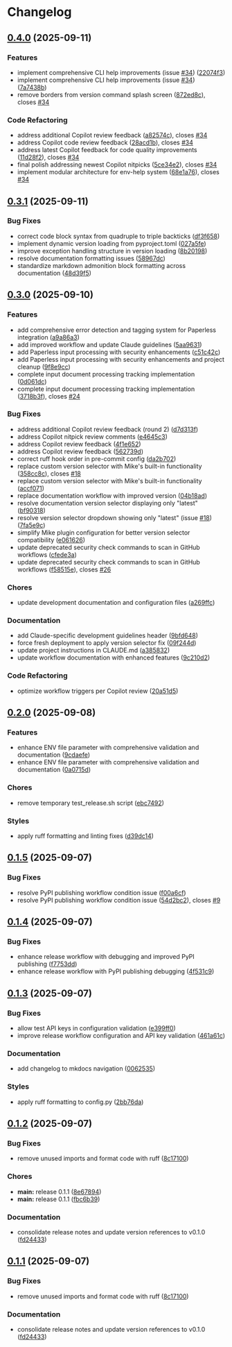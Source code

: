 # Changelog

## [0.4.0](https://github.com/madeinoz67/bank-statement-separator/compare/v0.3.1...v0.4.0) (2025-09-11)


### Features

* implement comprehensive CLI help improvements (issue [#34](https://github.com/madeinoz67/bank-statement-separator/issues/34)) ([22074f3](https://github.com/madeinoz67/bank-statement-separator/commit/22074f306a4c3b999b5e9a224772598f4ca33f86))
* implement comprehensive CLI help improvements (issue [#34](https://github.com/madeinoz67/bank-statement-separator/issues/34)) ([7a7438b](https://github.com/madeinoz67/bank-statement-separator/commit/7a7438bb5abecbcbbd9f856c1b12dc0a051d92fe))
* remove borders from version command splash screen ([872ed8c](https://github.com/madeinoz67/bank-statement-separator/commit/872ed8c0ce6a3c1531bd342f1b27dc5776520251)), closes [#34](https://github.com/madeinoz67/bank-statement-separator/issues/34)


### Code Refactoring

* address additional Copilot review feedback ([a82574c](https://github.com/madeinoz67/bank-statement-separator/commit/a82574ca8d3703620a0488823d65b752af2379c9)), closes [#34](https://github.com/madeinoz67/bank-statement-separator/issues/34)
* address Copilot code review feedback ([28acd1b](https://github.com/madeinoz67/bank-statement-separator/commit/28acd1b369a019770f654ef4490526b88bae22ef)), closes [#34](https://github.com/madeinoz67/bank-statement-separator/issues/34)
* address latest Copilot feedback for code quality improvements ([11d28f2](https://github.com/madeinoz67/bank-statement-separator/commit/11d28f20d394f5334104bfd3abf32d69746b143d)), closes [#34](https://github.com/madeinoz67/bank-statement-separator/issues/34)
* final polish addressing newest Copilot nitpicks ([5ce34e2](https://github.com/madeinoz67/bank-statement-separator/commit/5ce34e2a2ab6e5097a7bbb39b1a33568a2284ba1)), closes [#34](https://github.com/madeinoz67/bank-statement-separator/issues/34)
* implement modular architecture for env-help system ([68e1a76](https://github.com/madeinoz67/bank-statement-separator/commit/68e1a7664b455e4e3a1dd6aea9e75531e7fcf3be)), closes [#34](https://github.com/madeinoz67/bank-statement-separator/issues/34)

## [0.3.1](https://github.com/madeinoz67/bank-statement-separator/compare/v0.3.0...v0.3.1) (2025-09-11)


### Bug Fixes

* correct code block syntax from quadruple to triple backticks ([df3f658](https://github.com/madeinoz67/bank-statement-separator/commit/df3f658f8bd70631861479707d58c171e2b98523))
* implement dynamic version loading from pyproject.toml ([027a5fe](https://github.com/madeinoz67/bank-statement-separator/commit/027a5fe75186e3f6dbb613e4ba9ebfd5af6fe710))
* improve exception handling structure in version loading ([8b20198](https://github.com/madeinoz67/bank-statement-separator/commit/8b20198ea9034716a1b5c0bbc8806ab8ac5294f5))
* resolve documentation formatting issues ([58967dc](https://github.com/madeinoz67/bank-statement-separator/commit/58967dc2758e302a3a84416baf14f50d88074188))
* standardize markdown admonition block formatting across documentation ([48d39f5](https://github.com/madeinoz67/bank-statement-separator/commit/48d39f55b017964ce2ed4868253b62091d6953ae))

## [0.3.0](https://github.com/madeinoz67/bank-statement-separator/compare/v0.2.0...v0.3.0) (2025-09-10)


### Features

* add comprehensive error detection and tagging system for Paperless integration ([a9a86a3](https://github.com/madeinoz67/bank-statement-separator/commit/a9a86a3a5f4014ad39ac3cb1aaceeb5d4a0988ab))
* add improved workflow and update Claude guidelines ([5aa9631](https://github.com/madeinoz67/bank-statement-separator/commit/5aa96313f64ee12cc78f98115a170f05b60addb9))
* add Paperless input processing with security enhancements ([c51c42c](https://github.com/madeinoz67/bank-statement-separator/commit/c51c42c2e776ea9d2232e9642ee2611c7549b5cb))
* add Paperless input processing with security enhancements and project cleanup ([9f8e9cc](https://github.com/madeinoz67/bank-statement-separator/commit/9f8e9ccc59afc1be2fcc4f7062a97a8d68bf83b7))
* complete input document processing tracking implementation ([0d061dc](https://github.com/madeinoz67/bank-statement-separator/commit/0d061dc9e0986b3d779e01290f2cf4df138595cd))
* complete input document processing tracking implementation ([3718b3f](https://github.com/madeinoz67/bank-statement-separator/commit/3718b3f8df2f92537c26b23bf591da685505bdaf)), closes [#24](https://github.com/madeinoz67/bank-statement-separator/issues/24)


### Bug Fixes

* address additional Copilot review feedback (round 2) ([d7d313f](https://github.com/madeinoz67/bank-statement-separator/commit/d7d313fd9d3c8017222175a0f1d422940640f562))
* address Copilot nitpick review comments ([e4645c3](https://github.com/madeinoz67/bank-statement-separator/commit/e4645c3022603922b31f2fe7978bffe07eff99ea))
* address Copilot review feedback ([4f1e652](https://github.com/madeinoz67/bank-statement-separator/commit/4f1e65268f27230354179c3ec0bf98b5ca4da321))
* address Copilot review feedback ([562739d](https://github.com/madeinoz67/bank-statement-separator/commit/562739db6b779a835ef657365780a420f4758ff9))
* correct ruff hook order in pre-commit config ([da2b702](https://github.com/madeinoz67/bank-statement-separator/commit/da2b7026c87b78bddef17a7bcd5ccdb5e4fdf4a4))
* replace custom version selector with Mike's built-in functionality ([358cc8c](https://github.com/madeinoz67/bank-statement-separator/commit/358cc8c91c0360ad74f6b408cf09724e8393d21c)), closes [#18](https://github.com/madeinoz67/bank-statement-separator/issues/18)
* replace custom version selector with Mike's built-in functionality ([accf071](https://github.com/madeinoz67/bank-statement-separator/commit/accf071d856258b7b6909b336a92654114fff548))
* replace documentation workflow with improved version ([04b18ad](https://github.com/madeinoz67/bank-statement-separator/commit/04b18adc8d5348a1e7db7571d49b9a122d8019a5))
* resolve documentation version selector displaying only "latest" ([bf90318](https://github.com/madeinoz67/bank-statement-separator/commit/bf903181839baa327d17c7ef96a9b64780417a87))
* resolve version selector dropdown showing only "latest" (issue [#18](https://github.com/madeinoz67/bank-statement-separator/issues/18)) ([7fa5e9c](https://github.com/madeinoz67/bank-statement-separator/commit/7fa5e9cf013fe2d469956dc5e5c438056c0b7203))
* simplify Mike plugin configuration for better version selector compatibility ([e061626](https://github.com/madeinoz67/bank-statement-separator/commit/e061626b63afcc2889c1ce7e374857a6b9183912))
* update deprecated security check commands to scan in GitHub workflows ([cfede3a](https://github.com/madeinoz67/bank-statement-separator/commit/cfede3a1ef57e82ab34a45784b603452744e1633))
* update deprecated security check commands to scan in GitHub workflows ([f58515e](https://github.com/madeinoz67/bank-statement-separator/commit/f58515efed459eca64b831298af2f387e9da35be)), closes [#26](https://github.com/madeinoz67/bank-statement-separator/issues/26)


### Chores

* update development documentation and configuration files ([a269ffc](https://github.com/madeinoz67/bank-statement-separator/commit/a269ffc022407f1d1a91988beaf52da01c76762d))


### Documentation

* add Claude-specific development guidelines header ([9bfd648](https://github.com/madeinoz67/bank-statement-separator/commit/9bfd6480dce105f1d3a415d99740df548ef25c94))
* force fresh deployment to apply version selector fix ([09f244d](https://github.com/madeinoz67/bank-statement-separator/commit/09f244d657564ca41b4a0fe161b874f322c2ac1d))
* update project instructions in CLAUDE.md ([a385832](https://github.com/madeinoz67/bank-statement-separator/commit/a385832fa1060750ff3d6162a1c35417759fb187))
* update workflow documentation with enhanced features ([9c210d2](https://github.com/madeinoz67/bank-statement-separator/commit/9c210d28830bc0553e84949cf2ef258b6ba46616))


### Code Refactoring

* optimize workflow triggers per Copilot review ([20a51d5](https://github.com/madeinoz67/bank-statement-separator/commit/20a51d5daa486bdf679910392d9d7deab048cbb0))

## [0.2.0](https://github.com/madeinoz67/bank-statement-separator/compare/v0.1.5...v0.2.0) (2025-09-08)

### Features

- enhance ENV file parameter with comprehensive validation and documentation ([9cdaefe](https://github.com/madeinoz67/bank-statement-separator/commit/9cdaefe022deb3c796c983fe31f47e4b65847a86))
- enhance ENV file parameter with comprehensive validation and documentation ([0a0715d](https://github.com/madeinoz67/bank-statement-separator/commit/0a0715d530ff45f80b79f7a0f93c5352fb91e6b5))

### Chores

- remove temporary test_release.sh script ([ebc7492](https://github.com/madeinoz67/bank-statement-separator/commit/ebc74923800c7d51bef96c7d52ce58eaeb163f53))

### Styles

- apply ruff formatting and linting fixes ([d39dc14](https://github.com/madeinoz67/bank-statement-separator/commit/d39dc1493ad0d1a8a2bb6ad705ca7c4db7bbe4ac))

## [0.1.5](https://github.com/madeinoz67/bank-statement-separator/compare/v0.1.4...v0.1.5) (2025-09-07)

### Bug Fixes

- resolve PyPI publishing workflow condition issue ([f00a6cf](https://github.com/madeinoz67/bank-statement-separator/commit/f00a6cf7b7986655f83ae7b7f8dcee3741601fcc))
- resolve PyPI publishing workflow condition issue ([54d2bc2](https://github.com/madeinoz67/bank-statement-separator/commit/54d2bc2c69964671fc12086fdb64acb46848db3e)), closes [#9](https://github.com/madeinoz67/bank-statement-separator/issues/9)

## [0.1.4](https://github.com/madeinoz67/bank-statement-separator/compare/v0.1.3...v0.1.4) (2025-09-07)

### Bug Fixes

- enhance release workflow with debugging and improved PyPI publishing ([f7753dd](https://github.com/madeinoz67/bank-statement-separator/commit/f7753dd7ff7be554a38417635b9f3f00828515fd))
- enhance release workflow with PyPI publishing debugging ([4f531c9](https://github.com/madeinoz67/bank-statement-separator/commit/4f531c998c1aa9375b7e189de12907122e1ca9c6))

## [0.1.3](https://github.com/madeinoz67/bank-statement-separator/compare/v0.1.2...v0.1.3) (2025-09-07)

### Bug Fixes

- allow test API keys in configuration validation ([e399ff0](https://github.com/madeinoz67/bank-statement-separator/commit/e399ff0256abafc725a7a7d551991a8dacc8612b))
- improve release workflow configuration and API key validation ([461a61c](https://github.com/madeinoz67/bank-statement-separator/commit/461a61c93787cb1665de52ae800427852323d6ec))

### Documentation

- add changelog to mkdocs navigation ([0062535](https://github.com/madeinoz67/bank-statement-separator/commit/0062535eabb1e63ecf91898cde9527e55817bcd9))

### Styles

- apply ruff formatting to config.py ([2bb76da](https://github.com/madeinoz67/bank-statement-separator/commit/2bb76daca5a457fa85ade054362b2dd22fe1ed92))

## [0.1.2](https://github.com/madeinoz67/bank-statement-separator/compare/v0.1.1...v0.1.2) (2025-09-07)

### Bug Fixes

- remove unused imports and format code with ruff ([8c17100](https://github.com/madeinoz67/bank-statement-separator/commit/8c171007c57c5126a60c82f1062825078bc79b0a))

### Chores

- **main:** release 0.1.1 ([8e67894](https://github.com/madeinoz67/bank-statement-separator/commit/8e67894a3c9d74bd27390e16e666fc6a156e9b0a))
- **main:** release 0.1.1 ([fbc6b39](https://github.com/madeinoz67/bank-statement-separator/commit/fbc6b3971bd0c852f922bbf6e60080b9b8d185e0))

### Documentation

- consolidate release notes and update version references to v0.1.0 ([fd24433](https://github.com/madeinoz67/bank-statement-separator/commit/fd244338322e8a9f2fcfa5bcd7f099746e8a3e1c))

## [0.1.1](https://github.com/madeinoz67/bank-statement-separator/compare/v0.1.0...v0.1.1) (2025-09-07)

### Bug Fixes

- remove unused imports and format code with ruff ([8c17100](https://github.com/madeinoz67/bank-statement-separator/commit/8c171007c57c5126a60c82f1062825078bc79b0a))

### Documentation

- consolidate release notes and update version references to v0.1.0 ([fd24433](https://github.com/madeinoz67/bank-statement-separator/commit/fd244338322e8a9f2fcfa5bcd7f099746e8a3e1c))
